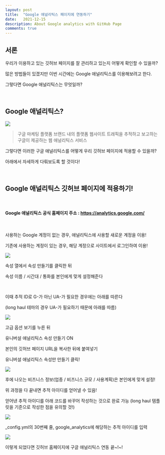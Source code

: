 ```yaml
---
layout: post
title:  "Google 애널리틱스 페이지에 연동하기"
date:   2021-12-15
description: About Google analytics with GitHub Page
comments: true
---
```


## 서론

우리가 이용하고 있는 깃허브 페이지를 잘 관리하고 있는지 어떻게 확인할 수 있을까?

많은 방법들이 있겠지만 이번 시간에는 Google 애널리틱스를 이용해보려고 한다.

그렇다면 Google 애널리틱스는 무엇일까?

<br>

## Google 애널리틱스?

![](https://images.velog.io/images/aid_choi/post/db5173a6-3016-44ca-85e1-ad2ec770d41d/image.png)

> 구글 마케팅 플랫폼 브랜드 내의 플랫폼
> 웹사이트 트래픽을 추적하고 보고하는 구글이 제공하는 웹 애널리틱스 서비스


그렇다면 이러한 구글 애널리틱스를 어떻게 우리 깃허브 페이지에 적용할 수 있을까?

아래에서 자세하게 다뤄보도록 할 것이다!

<br>

## Google 애널리틱스 깃허브 페이지에 적용하기!

<br>

#### Google 애널리틱스 공식 홈페이지 주소 : https://analytics.google.com/

<br>

사용하는 Google 계정이 없는 경우, 애널리틱스에 사용할 새로운 계정을 이용!

기존에 사용하는 계정이 있는 경우, 해당 계정으로 사이트에서 로그인하여 이용!

![](https://images.velog.io/images/aid_choi/post/39ab4167-9579-4157-a5a6-e26353c389f3/image.png)

속성 열에서 속성 만들기를 클릭한 뒤

속성 이름 / 시간대 / 통화를 본인에게 맞게 설정해준다

<br>

이때 추적 ID로 G-가 아닌 UA-가 필요한 경우에는 아래를 따른다

(long haul 테마의 경우 UA-가 필요하기 때문에 아래를 따름)

![](https://images.velog.io/images/aid_choi/post/b012fb03-0af1-45a9-965a-2df6dde38cb0/image.png)

고급 옵션 보기를 누른 뒤

유니버설 애널리틱스 속성 만들기 ON

본인의 깃허브 페이지 URL을 복사한 뒤에 붙여넣기

유니버설 애널리틱스 속성만 만들기 클릭!

![](https://images.velog.io/images/aid_choi/post/186aa42d-22bb-4652-9706-9f4286a1e448/image.png)

후에 나오는 비즈니스 정보(업종 / 비즈니스 규모 / 사용계획)은 본인에게 맞게 설정!

위 과정을 다 끝내면 추적 아이디를 얻어낼 수 있음!

얻어낸 추적 아이디를 아래 코드를 바꾸어 작성하는 것으로 완료 가능
(long haul 템플릿을 기준으로 작성한 점을 유의할 것!)

![](https://images.velog.io/images/aid_choi/post/99eac0b6-fa1c-489f-8a86-be154d56754c/image.png)

_config.yml의 30번째 줄, google_analytics에 해당하는 추적 아이디를 입력

![](https://images.velog.io/images/aid_choi/post/3864af10-7473-46fb-8c77-c0335ffef3e5/image.png)

이렇게 되었다면 깃허브 홈페이지에 구글 애널리틱스 연동 끝~!~!
